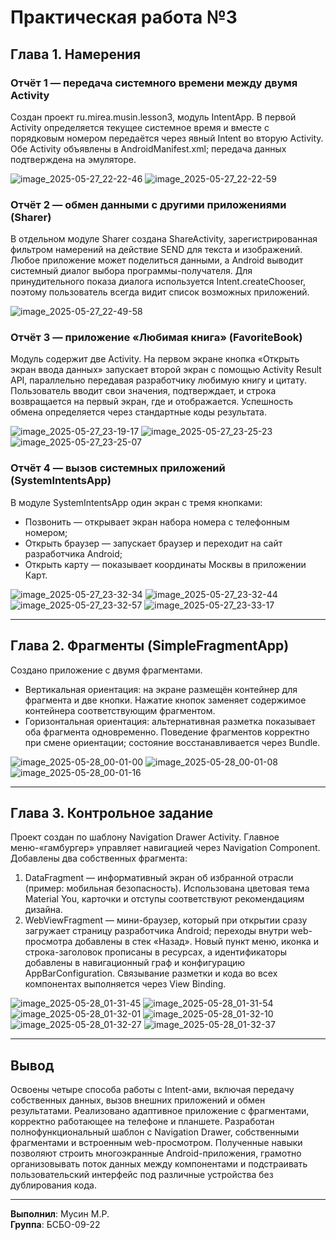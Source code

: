 # Практическая работа №3

## Глава 1. Намерения

### Отчёт 1 — передача системного времени между двумя Activity

Создан проект ru.mirea.musin.lesson3, модуль IntentApp.
В первой Activity определяется текущее системное время и вместе с порядковым номером передаётся через явный Intent во вторую Activity.
Обе Activity объявлены в AndroidManifest.xml; передача данных подтверждена на эмуляторе.

![image_2025-05-27_22-22-46](https://github.com/user-attachments/assets/01432be6-d347-4d08-bf70-7ea89694b975)
![image_2025-05-27_22-22-59](https://github.com/user-attachments/assets/4b7d1d94-65d7-445e-9be2-3709b5d9b3df)

### Отчёт 2 — обмен данными с другими приложениями (Sharer)
В отдельном модуле Sharer создана ShareActivity, зарегистрированная фильтром намерений на действие SEND для текста и изображений. 
Любое приложение может поделиться данными, а Android выводит системный диалог выбора программы-получателя. 
Для принудительного показа диалога используется Intent.createChooser, поэтому пользователь всегда видит список возможных приложений.

![image_2025-05-27_22-49-58](https://github.com/user-attachments/assets/4603566d-2650-40c6-9779-f782b015707c)

### Отчёт 3 — приложение «Любимая книга» (FavoriteBook)
Модуль содержит две Activity.
На первом экране кнопка «Открыть экран ввода данных» запускает второй экран с помощью Activity Result API, параллельно передавая разработчику любимую книгу и цитату.
Пользователь вводит свои значения, подтверждает, и строка возвращается на первый экран, где и отображается. Успешность обмена определяется через стандартные коды результата.

![image_2025-05-27_23-19-17](https://github.com/user-attachments/assets/d2661d06-f8e6-4852-97a1-1faa3ee83ed8)
![image_2025-05-27_23-25-23](https://github.com/user-attachments/assets/094ec18b-f9e6-40f1-b30c-70c50fdc8d6f)
![image_2025-05-27_23-25-07](https://github.com/user-attachments/assets/41826340-b4d9-45aa-9cf0-dcf0c87c3d72)

### Отчёт 4 — вызов системных приложений (SystemIntentsApp)
В модуле SystemIntentsApp один экран с тремя кнопками:
  - Позвонить — открывает экран набора номера с телефонным номером;
  - Открыть браузер — запускает браузер и переходит на сайт разработчика Android;
  - Открыть карту — показывает координаты Москвы в приложении Карт.

![image_2025-05-27_23-32-34](https://github.com/user-attachments/assets/d4ac3608-c694-4f7e-a65e-a3a816c0a358)
![image_2025-05-27_23-32-44](https://github.com/user-attachments/assets/5a7c1d71-255d-4d7f-bbc3-619f727130b4)
![image_2025-05-27_23-32-57](https://github.com/user-attachments/assets/35c7c060-a46e-4b75-b5c2-1ff2b21bf5a9)
![image_2025-05-27_23-33-17](https://github.com/user-attachments/assets/6cfead48-1f04-42cc-acd1-225a621e1817)

---

## Глава 2. Фрагменты (SimpleFragmentApp)

Создано приложение с двумя фрагментами.
  - Вертикальная ориентация: на экране размещён контейнер для фрагмента и две кнопки. Нажатие кнопок заменяет содержимое контейнера соответствующим фрагментом.
  - Горизонтальная ориентация: альтернативная разметка показывает оба фрагмента одновременно.
Поведение фрагментов корректно при смене ориентации; состояние восстанавливается через Bundle.

![image_2025-05-28_00-01-00](https://github.com/user-attachments/assets/0e1d3177-40a3-4fa9-92e9-642a656a2438)
![image_2025-05-28_00-01-08](https://github.com/user-attachments/assets/d79c0b85-8e80-4790-96d7-95394278fac9)
![image_2025-05-28_00-01-16](https://github.com/user-attachments/assets/1e3d8dd1-125e-4093-8cab-05c2e7bb1ab8)

---

## Глава 3. Контрольное задание

Проект создан по шаблону Navigation Drawer Activity. Главное меню-«гамбургер» управляет навигацией через Navigation Component.
Добавлены два собственных фрагмента:
  1. DataFragment — информативный экран об избранной отрасли (пример: мобильная безопасность). Использована цветовая тема Material You, карточки и отступы соответствуют рекомендациям дизайна.
  2. WebViewFragment — мини-браузер, который при открытии сразу загружает страницу разработчика Android; переходы внутри web-просмотра добавлены в стек «Назад».
Новый пункт меню, иконка и строка-заголовок прописаны в ресурсах, а идентификаторы добавлены в навигационный граф и конфигурацию AppBarConfiguration. Связывание разметки и кода во всех компонентах выполняется через View Binding.

![image_2025-05-28_01-31-45](https://github.com/user-attachments/assets/09cbc51a-c36a-4f31-a8e4-b906c27530f7)
![image_2025-05-28_01-31-54](https://github.com/user-attachments/assets/035a202a-b264-4fa5-bff1-de14cdf8f207)
![image_2025-05-28_01-32-01](https://github.com/user-attachments/assets/30ee42c3-1120-47e7-a435-eadd8b78595e)
![image_2025-05-28_01-32-10](https://github.com/user-attachments/assets/c3791c87-000d-491b-a32a-fe5281d2a6fd)
![image_2025-05-28_01-32-27](https://github.com/user-attachments/assets/f7ccd4a1-f867-4c9b-a78c-f613b1ad05cd)
![image_2025-05-28_01-32-37](https://github.com/user-attachments/assets/f05088f1-4155-47cf-b360-a1d90836c19b)

---

## Вывод

Освоены четыре способа работы с Intent-ами, включая передачу собственных данных, вызов внешних приложений и обмен результатами.
Реализовано адаптивное приложение с фрагментами, корректно работающее на телефоне и планшете.
Разработан полнофункциональный шаблон с Navigation Drawer, собственными фрагментами и встроенным web-просмотром.
Полученные навыки позволяют строить многоэкранные Android-приложения, грамотно организовывать поток данных между компонентами и подстраивать пользовательский интерфейс под различные устройства без дублирования кода.

---

**Выполнил**: Мусин М.Р.  
**Группа**: БСБО-09-22
